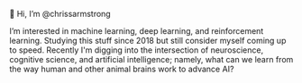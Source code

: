 👋 Hi, I’m @chrissarmstrong

I’m interested in machine learning, deep learning, and reinforcement learning. Studying this stuff since 2018 but still consider myself coming up to speed. Recently I'm digging into the intersection of neuroscience, cognitive science, and artificial intelligence; namely, what can we learn from the way human and other animal brains work to advance AI?
